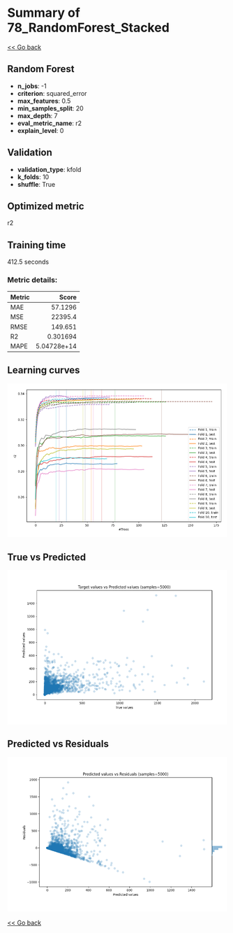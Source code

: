 # Summary of 78_RandomForest_Stacked

[<< Go back](../README.md)


## Random Forest
- **n_jobs**: -1
- **criterion**: squared_error
- **max_features**: 0.5
- **min_samples_split**: 20
- **max_depth**: 7
- **eval_metric_name**: r2
- **explain_level**: 0

## Validation
 - **validation_type**: kfold
 - **k_folds**: 10
 - **shuffle**: True

## Optimized metric
r2

## Training time

412.5 seconds

### Metric details:
| Metric   |           Score |
|:---------|----------------:|
| MAE      |    57.1296      |
| MSE      | 22395.4         |
| RMSE     |   149.651       |
| R2       |     0.301694    |
| MAPE     |     5.04728e+14 |



## Learning curves
![Learning curves](learning_curves.png)
## True vs Predicted

![True vs Predicted](true_vs_predicted.png)


## Predicted vs Residuals

![Predicted vs Residuals](predicted_vs_residuals.png)



[<< Go back](../README.md)
